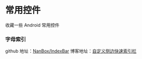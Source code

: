 # 常用控件
收藏一些 Android 常用控件

### 字母索引

github 地址：[NanBox/IndexBar](https://github.com/NanBox/IndexBar)
博客地址：[自定义侧边快速索引栏](https://juejin.im/entry/58e46b46570c350057b47e77)
